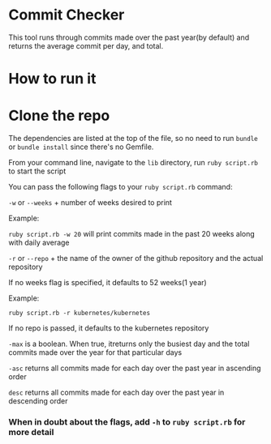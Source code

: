 # Commit Checker

This tool runs through commits made over the past year(by default) and returns
the average commit per day, and total.

# How to run it

# Clone the repo
The dependencies are listed at the top of the file, so no need to run `bundle` or `bundle install` since there's no Gemfile.

From your command line, navigate to the `lib` directory, run `ruby script.rb` to start the script

You can pass the following flags to your `ruby script.rb` command:

`-w` or `--weeks` + number of weeks desired to print

Example:

`ruby script.rb -w 20` will print commits made in the past 20 weeks along with daily average

`-r` or `--repo` + the name of the owner of the github repository and the actual repository

 If no weeks flag is specified, it defaults to 52 weeks(1 year)

 Example:

 `ruby script.rb -r kubernetes/kubernetes`

 If no repo is passed, it defaults to the kubernetes repository

`-max` is a boolean. When true, itreturns only the busiest day and the total commits made over the year for that particular days

`-asc` returns all commits made for each day over the past year in ascending order

`desc` returns all commits made for each day over the past year in descending order

### When in doubt about the flags, add `-h` to `ruby script.rb` for more detail
